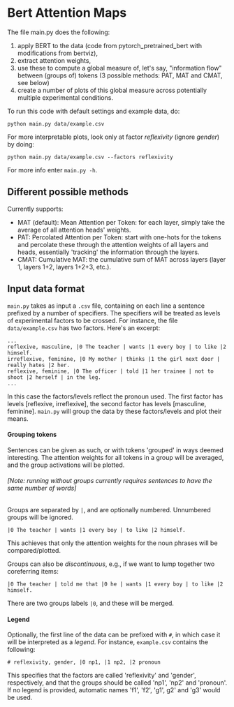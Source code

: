 # Bert Attention Maps #

The file main.py does the following:

1. apply BERT to the data (code from pytorch_pretrained_bert with modifications from bertviz),
2. extract attention weights,
3. use these to compute a global measure of, let's say, "information flow" between (groups of) tokens (3 possible methods: PAT, MAT and CMAT, see below)
4. create a number of plots of this global measure across potentially multiple experimental conditions.

To run this code with default settings and example data, do:

`python main.py data/example.csv`

For more interpretable plots, look only at factor *reflexivity* (ignore *gender*) by doing:

`python main.py data/example.csv --factors reflexivity`

For more info enter `main.py -h`.

## Different possible methods ##

Currently supports:
- MAT (default): Mean Attention per Token: for each layer, simply take the average of all attention heads' weights.
- PAT: Percolated Attention per Token: start with one-hots for the tokens and percolate these through the attention weights of all layers and heads, essentially 'tracking' the information through the layers.
- CMAT: Cumulative MAT: the cumulative sum of MAT across layers (layer 1, layers 1+2, layers 1+2+3, etc.).

## Input data format ##

`main.py` takes as input a `.csv` file, containing on each line a sentence prefixed by a number of specifiers. 
The specifiers will be treated as levels of experimental factors to be crossed. 
For instance, the file `data/example.csv` has two factors.
Here's an excerpt:

`...`<br>
`reflexive, masculine, |0 The teacher | wants |1 every boy | to like |2 himself.` <br>
`irreflexive, feminine, |0 My mother | thinks |1 the girl next door | really hates |2 her.` <br>
`reflexive, feminine, |0 The officer | told |1 her trainee | not to shoot |2 herself | in the leg.` <br>
`...`
 
In this case the factors/levels reflect the pronoun used. 
The first factor has levels [reflexive, irreflexive], the second factor has levels [masculine, feminine].
`main.py` will group the data by these factors/levels and plot their means.

#### Grouping tokens ####

Sentences can be given as such, or with tokens 'grouped' in ways deemed interesting.
The attention weights for all tokens in a group will be averaged, and the group activations will be plotted.

###### [Note: running without groups currently requires sentences to have the same number of words]

Groups are separated by `|`, and are optionally numbered. Unnumbered groups will be ignored.

`|0 The teacher | wants |1 every boy | to like |2 himself.`

This achieves that only the attention weights for the noun phrases will be compared/plotted.

Groups can also be _discontinuous_, e.g., if we want to lump together two coreferring items:

`|0 The teacher | told me that |0 he | wants |1 every boy | to like |2 himself.` <br>

There are two groups labels `|0`, and these will be merged.

#### Legend ####

Optionally, the first line of the data can be prefixed with `#`, in which case it will be interpreted as a _legend_.
For instance, `example.csv` contains the following: 
 
 `# reflexivity, gender, |0 np1, |1 np2, |2 pronoun` <br>
  
This specifies that the factors are called 'reflexivity' and 'gender', respectively, and that the groups should be called 'np1', 'np2' and 'pronoun'. 
If no legend is provided, automatic names 'f1', 'f2', 'g1', g2' and 'g3' would be used. 
